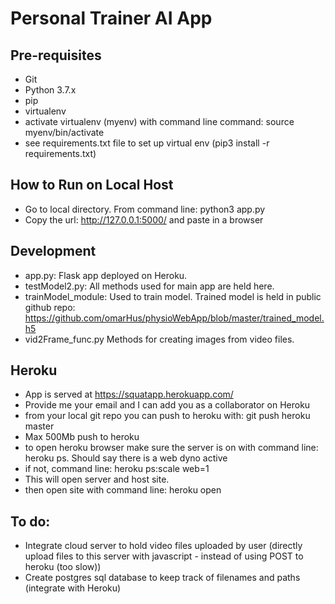 # Personal Trainer AI App

## Pre-requisites
- Git
- Python 3.7.x
- pip
- virtualenv
- activate virtualenv (myenv) with command line command: source myenv/bin/activate
- see requirements.txt file to set up virtual env (pip3 install -r requirements.txt)

## How to Run on Local Host
- Go to local directory. From command line: python3 app.py
- Copy the url: http://127.0.0.1:5000/ and paste in a browser

## Development
- app.py:            Flask app deployed on Heroku.
- testModel2.py:     All methods used for main app are held here.
- trainModel_module: Used to train model. Trained model is held in public github repo: https://github.com/omarHus/physioWebApp/blob/master/trained_model.h5
- vid2Frame_func.py  Methods for creating images from video files.

## Heroku
- App is served at https://squatapp.herokuapp.com/
- Provide me your email and I can add you as a collaborator on Heroku
- from your local git repo you can push to heroku with: git push heroku master
- Max 500Mb push to heroku
- to open heroku browser make sure the server is on with command line: heroku ps. Should say there is a web dyno active
- if not, command line: heroku ps:scale web=1
- This will open server and host site.
- then open site with command line: heroku open

## To do:
- Integrate cloud server to hold video files uploaded by user (directly upload files to this server with javascript - instead of using POST to heroku (too slow))
- Create postgres sql database to keep track of filenames and paths (integrate with Heroku)